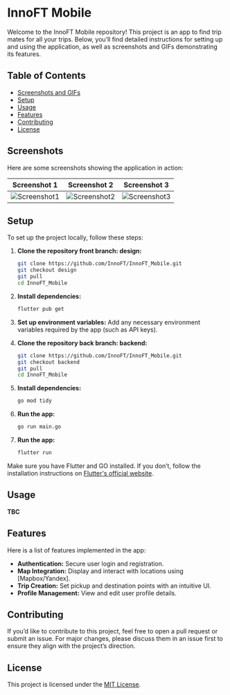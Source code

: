 # InnoFT Mobile

Welcome to the InnoFT Mobile repository! This project is an app to find trip mates for all your trips. Below, you’ll find detailed instructions for setting up and using the application, as well as screenshots and GIFs demonstrating its features.

## Table of Contents
- [Screenshots and GIFs](#screenshots-and-gifs)
- [Setup](#setup)
- [Usage](#usage)
- [Features](#features)
- [Contributing](#contributing)
- [License](#license)

## Screenshots
Here are some screenshots showing the application in action:

| Screenshot 1  | Screenshot 2  | Screenshot 3  |
|:-------------:|:-------------:|:------:|
| ![Screenshot1](https://github.com/user-attachments/assets/ae74c945-e7b2-4ade-9436-0c4bccbe7cef) | ![Screenshot2](https://github.com/user-attachments/assets/aa0962d6-5d7b-47bc-9589-37aeae26613d) | ![Screenshot3](https://github.com/user-attachments/assets/708be051-b29b-4961-8ec0-3c16563d2d20) |


## Setup

To set up the project locally, follow these steps:

1. **Clone the repository front branch: design:**
    ```bash
    git clone https://github.com/InnoFT/InnoFT_Mobile.git
    git checkout design
    git pull
    cd InnoFT_Mobile
    ```

2. **Install dependencies:**
    ```bash
    flutter pub get
    ```

3. **Set up environment variables:**
    Add any necessary environment variables required by the app (such as API keys).

4. **Clone the repository back branch: backend:**
    ```bash
    git clone https://github.com/InnoFT/InnoFT_Mobile.git
    git checkout backend
    git pull
    cd InnoFT_Mobile
    ```
5. **Install dependencies:**
    ```bash
    go mod tidy
    ```
6. **Run the app:**
    ```bash
    go run main.go
    ```

7. **Run the app:**
    ```bash
    flutter run
    ```
Make sure you have Flutter and GO installed. If you don’t, follow the installation instructions on [Flutter's official website](https://flutter.dev/docs/get-started/install).

## Usage

**TBC**

## Features

Here is a list of features implemented in the app:
- **Authentication:** Secure user login and registration.
- **Map Integration:** Display and interact with locations using [Mapbox/Yandex].
- **Trip Creation:** Set pickup and destination points with an intuitive UI.
- **Profile Management:** View and edit user profile details.

## Contributing

If you’d like to contribute to this project, feel free to open a pull request or submit an issue. For major changes, please discuss them in an issue first to ensure they align with the project’s direction.

## License

This project is licensed under the [MIT License](LICENSE).
